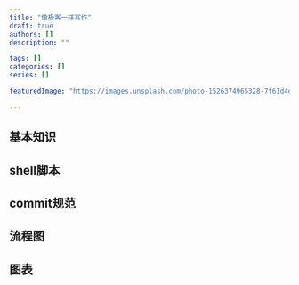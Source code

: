 ```yaml
---
title: "像极客一样写作"
draft: true
authors: []
description: ""

tags: []
categories: []
series: []

featuredImage: "https://images.unsplash.com/photo-1526374965328-7f61d4dc18c5?ixlib=rb-1.2.1&ixid=eyJhcHBfaWQiOjEyMDd9&auto=format&fit=crop&w=750&q=80"

---
```


## 基本知识

## shell脚本

## commit规范

## 流程图

## 图表

